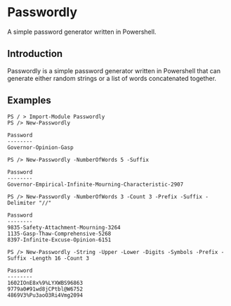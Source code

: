 # Passwordly

A simple password generator written in Powershell.

## Introduction

Passwordly is a simple password generator written in Powershell that can generate either random strings or a list of words concatenated together.

## Examples

```
PS / > Import-Module Passwordly
PS /> New-Passwordly

Password
--------
Governor-Opinion-Gasp

PS /> New-Passwordly -NumberOfWords 5 -Suffix

Password
--------
Governor-Empirical-Infinite-Mourning-Characteristic-2907

PS /> New-Passwordly -NumberOfWords 3 -Count 3 -Prefix -Suffix -Delimiter "//"

Password
--------
9835-Safety-Attachment-Mourning-3264
1135-Gasp-Thaw-Comprehensive-5268
8397-Infinite-Excuse-Opinion-6151

PS /> New-Passwordly -String -Upper -Lower -Digits -Symbols -Prefix -Suffix -Length 16 -Count 3

Password
--------
1602IOnE8x%9%LYXWBS96863
9779a0#91wd8jCPtbl@W6752
4869V3%Pu3aoO3Ri4Vmg2094

```